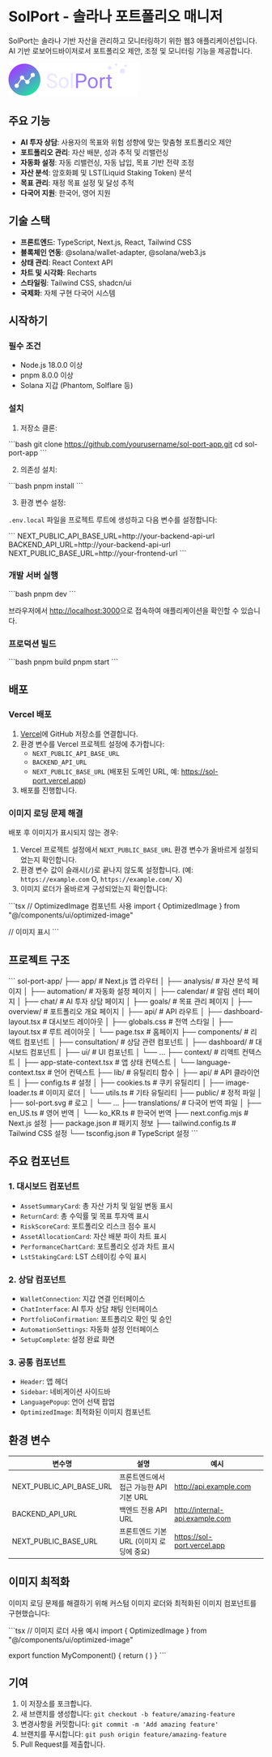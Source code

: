 # SolPort - 솔라나 포트폴리오 매니저

SolPort는 솔라나 기반 자산을 관리하고 모니터링하기 위한 웹3 애플리케이션입니다. AI 기반 로보어드바이저로서 포트폴리오 제안, 조정 및 모니터링 기능을 제공합니다.

![SolPort 로고](/public/sol-port.svg)

## 주요 기능

- **AI 투자 상담**: 사용자의 목표와 위험 성향에 맞는 맞춤형 포트폴리오 제안
- **포트폴리오 관리**: 자산 배분, 성과 추적 및 리밸런싱
- **자동화 설정**: 자동 리밸런싱, 자동 납입, 목표 기반 전략 조정
- **자산 분석**: 암호화폐 및 LST(Liquid Staking Token) 분석
- **목표 관리**: 재정 목표 설정 및 달성 추적
- **다국어 지원**: 한국어, 영어 지원

## 기술 스택

- **프론트엔드**: TypeScript, Next.js, React, Tailwind CSS
- **블록체인 연동**: @solana/wallet-adapter, @solana/web3.js
- **상태 관리**: React Context API
- **차트 및 시각화**: Recharts
- **스타일링**: Tailwind CSS, shadcn/ui
- **국제화**: 자체 구현 다국어 시스템

## 시작하기

### 필수 조건

- Node.js 18.0.0 이상
- pnpm 8.0.0 이상
- Solana 지갑 (Phantom, Solflare 등)

### 설치

1. 저장소 클론:

\`\`\`bash
git clone https://github.com/yourusername/sol-port-app.git
cd sol-port-app
\`\`\`

2. 의존성 설치:

\`\`\`bash
pnpm install
\`\`\`

3. 환경 변수 설정:

`.env.local` 파일을 프로젝트 루트에 생성하고 다음 변수를 설정합니다:

\`\`\`
NEXT_PUBLIC_API_BASE_URL=http://your-backend-api-url
BACKEND_API_URL=http://your-backend-api-url
NEXT_PUBLIC_BASE_URL=http://your-frontend-url
\`\`\`

### 개발 서버 실행

\`\`\`bash
pnpm dev
\`\`\`

브라우저에서 [http://localhost:3000](http://localhost:3000)으로 접속하여 애플리케이션을 확인할 수 있습니다.

### 프로덕션 빌드

\`\`\`bash
pnpm build
pnpm start
\`\`\`

## 배포

### Vercel 배포

1. [Vercel](https://vercel.com)에 GitHub 저장소를 연결합니다.
2. 환경 변수를 Vercel 프로젝트 설정에 추가합니다:
   - `NEXT_PUBLIC_API_BASE_URL`
   - `BACKEND_API_URL`
   - `NEXT_PUBLIC_BASE_URL` (배포된 도메인 URL, 예: https://sol-port.vercel.app)
3. 배포를 진행합니다.

### 이미지 로딩 문제 해결

배포 후 이미지가 표시되지 않는 경우:

1. Vercel 프로젝트 설정에서 `NEXT_PUBLIC_BASE_URL` 환경 변수가 올바르게 설정되었는지 확인합니다.
2. 환경 변수 값이 슬래시(`/`)로 끝나지 않도록 설정합니다. (예: `https://example.com` O, `https://example.com/` X)
3. 이미지 로더가 올바르게 구성되었는지 확인합니다:

\`\`\`tsx
// OptimizedImage 컴포넌트 사용
import { OptimizedImage } from "@/components/ui/optimized-image"

// 이미지 표시
<OptimizedImage
  src="/path/to/image.png"
  alt="이미지 설명"
  width={100}
  height={100}
/>
\`\`\`

## 프로젝트 구조

\`\`\`
sol-port-app/
├── app/ # Next.js 앱 라우터
│ ├── analysis/ # 자산 분석 페이지
│ ├── automation/ # 자동화 설정 페이지
│ ├── calendar/ # 알림 센터 페이지
│ ├── chat/ # AI 투자 상담 페이지
│ ├── goals/ # 목표 관리 페이지
│ ├── overview/ # 포트폴리오 개요 페이지
│ ├── api/ # API 라우트
│ ├── dashboard-layout.tsx # 대시보드 레이아웃
│ ├── globals.css # 전역 스타일
│ ├── layout.tsx # 루트 레이아웃
│ └── page.tsx # 홈페이지
├── components/ # 리액트 컴포넌트
│ ├── consultation/ # 상담 관련 컴포넌트
│ ├── dashboard/ # 대시보드 컴포넌트
│ ├── ui/ # UI 컴포넌트
│ └── ...
├── context/ # 리액트 컨텍스트
│ ├── app-state-context.tsx # 앱 상태 컨텍스트
│ └── language-context.tsx # 언어 컨텍스트
├── lib/ # 유틸리티 함수
│ ├── api/ # API 클라이언트
│ ├── config.ts # 설정
│ ├── cookies.ts # 쿠키 유틸리티
│ ├── image-loader.ts # 이미지 로더
│ └── utils.ts # 기타 유틸리티
├── public/ # 정적 파일
│ ├── sol-port.svg # 로고
│ └── ...
├── translations/ # 다국어 번역 파일
│ ├── en_US.ts # 영어 번역
│ └── ko_KR.ts # 한국어 번역
├── next.config.mjs # Next.js 설정
├── package.json # 패키지 정보
├── tailwind.config.ts # Tailwind CSS 설정
└── tsconfig.json # TypeScript 설정
\`\`\`

## 주요 컴포넌트

### 1. 대시보드 컴포넌트

- `AssetSummaryCard`: 총 자산 가치 및 일일 변동 표시
- `ReturnCard`: 총 수익률 및 목표 투자액 표시
- `RiskScoreCard`: 포트폴리오 리스크 점수 표시
- `AssetAllocationCard`: 자산 배분 파이 차트 표시
- `PerformanceChartCard`: 포트폴리오 성과 차트 표시
- `LstStakingCard`: LST 스테이킹 수익 표시

### 2. 상담 컴포넌트

- `WalletConnection`: 지갑 연결 인터페이스
- `ChatInterface`: AI 투자 상담 채팅 인터페이스
- `PortfolioConfirmation`: 포트폴리오 확인 및 승인
- `AutomationSettings`: 자동화 설정 인터페이스
- `SetupComplete`: 설정 완료 화면

### 3. 공통 컴포넌트

- `Header`: 앱 헤더
- `Sidebar`: 네비게이션 사이드바
- `LanguagePopup`: 언어 선택 팝업
- `OptimizedImage`: 최적화된 이미지 컴포넌트

## 환경 변수

| 변수명                   | 설명                                     | 예시                            |
| ------------------------ | ---------------------------------------- | ------------------------------- |
| NEXT_PUBLIC_API_BASE_URL | 프론트엔드에서 접근 가능한 API 기본 URL  | http://api.example.com          |
| BACKEND_API_URL          | 백엔드 전용 API URL                      | http://internal-api.example.com |
| NEXT_PUBLIC_BASE_URL     | 프론트엔드 기본 URL (이미지 로딩에 중요) | https://sol-port.vercel.app     |

## 이미지 최적화

이미지 로딩 문제를 해결하기 위해 커스텀 이미지 로더와 최적화된 이미지 컴포넌트를 구현했습니다:

\`\`\`tsx
// 이미지 로더 사용 예시
import { OptimizedImage } from "@/components/ui/optimized-image"

export function MyComponent() {
return (
<OptimizedImage
      src="/path/to/image.png"
      alt="이미지 설명"
      width={100}
      height={100}
      fallbackText="이미지를 찾을 수 없음"
    />
)
}
\`\`\`

## 기여

1. 이 저장소를 포크합니다.
2. 새 브랜치를 생성합니다: `git checkout -b feature/amazing-feature`
3. 변경사항을 커밋합니다: `git commit -m 'Add amazing feature'`
4. 브랜치를 푸시합니다: `git push origin feature/amazing-feature`
5. Pull Request를 제출합니다.

